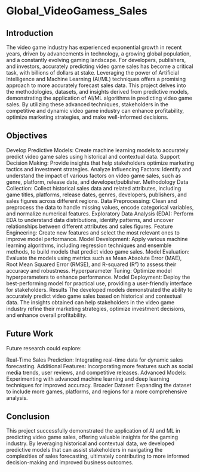 # Global_VideoGamess_Sales

## Introduction
The video game industry has experienced exponential growth in recent years, driven by advancements in technology, a growing global population, and a constantly evolving gaming landscape. For developers, publishers, and investors, accurately predicting video game sales has become a critical task, with billions of dollars at stake. Leveraging the power of Artificial Intelligence and Machine Learning (AI/ML) techniques offers a promising approach to more accurately forecast sales data. This project delves into the methodologies, datasets, and insights derived from predictive models, demonstrating the application of AI/ML algorithms in predicting video game sales. By utilizing these advanced techniques, stakeholders in the competitive and dynamic video game industry can enhance profitability, optimize marketing strategies, and make well-informed decisions.

## Objectives
Develop Predictive Models: Create machine learning models to accurately predict video game sales using historical and contextual data.
Support Decision Making: Provide insights that help stakeholders optimize marketing tactics and investment strategies.
Analyze Influencing Factors: Identify and understand the impact of various factors on video game sales, such as genre, platform, release date, and developer/publisher.
Methodology
Data Collection: Collect historical sales data and related attributes, including game titles, platforms, release dates, genres, developers, publishers, and sales figures across different regions.
Data Preprocessing: Clean and preprocess the data to handle missing values, encode categorical variables, and normalize numerical features.
Exploratory Data Analysis (EDA): Perform EDA to understand data distributions, identify patterns, and uncover relationships between different attributes and sales figures.
Feature Engineering: Create new features and select the most relevant ones to improve model performance.
Model Development: Apply various machine learning algorithms, including regression techniques and ensemble methods, to build models that predict video game sales.
Model Evaluation: Evaluate the models using metrics such as Mean Absolute Error (MAE), Root Mean Squared Error (RMSE), and R-squared (R²) to assess their accuracy and robustness.
Hyperparameter Tuning: Optimize model hyperparameters to enhance performance.
Model Deployment: Deploy the best-performing model for practical use, providing a user-friendly interface for stakeholders.
Results
The developed models demonstrated the ability to accurately predict video game sales based on historical and contextual data. The insights obtained can help stakeholders in the video game industry refine their marketing strategies, optimize investment decisions, and enhance overall profitability.

## Future Work
Future research could explore:

Real-Time Sales Prediction: Integrating real-time data for dynamic sales forecasting.
Additional Features: Incorporating more features such as social media trends, user reviews, and competitive releases.
Advanced Models: Experimenting with advanced machine learning and deep learning techniques for improved accuracy.
Broader Dataset: Expanding the dataset to include more games, platforms, and regions for a more comprehensive analysis.
## Conclusion
This project successfully demonstrated the application of AI and ML in predicting video game sales, offering valuable insights for the gaming industry. By leveraging historical and contextual data, we developed predictive models that can assist stakeholders in navigating the complexities of sales forecasting, ultimately contributing to more informed decision-making and improved business outcomes.
